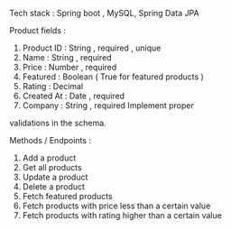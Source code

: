 
Tech stack : Spring boot , MySQL, Spring Data JPA 


Product fields :
1) Product ID : String , required , unique
2) Name : String , required
3) Price : Number , required
4) Featured : Boolean ( True for featured
products )
5) Rating : Decimal
6) Created At : Date , required
7) Company : String , required Implement proper


validations in the schema.


Methods / Endpoints :
1) Add a product
2) Get all products
3) Update a product
4) Delete a product
5) Fetch featured products
6) Fetch products with price less than a certain value
7) Fetch products with rating higher than a certain value
